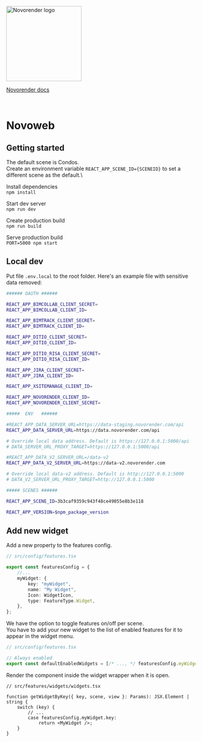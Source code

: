 <a href="https://novorender.com/" target="_blank" rel="noopener noreferrer"><img width="200px" src="https://novorender.com/wp-content/uploads/2023/03/Logo.svg" alt="Novorender logo"></a>

<a href="https://docs.novorender.com/" target="_blank" rel="noopener noreferrer">Novorender docs</a>

<br />
 
# Novoweb

## Getting started

The default scene is Condos.\
Create an environment variable `REACT_APP_SCENE_ID={SCENEID}` to set a different scene as the default.\

Install dependencies  
`npm install`

Start dev server  
`npm run dev`

Create production build  
`npm run build`

Serve production build  
`PORT=5000 npm start`

## Local dev

Put file `.env.local` to the root folder. Here's an example file with sensitive data removed:

```sh
###### OAUTH ######

REACT_APP_BIMCOLLAB_CLIENT_SECRET=
REACT_APP_BIMCOLLAB_CLIENT_ID=

REACT_APP_BIMTRACK_CLIENT_SECRET=
REACT_APP_BIMTRACK_CLIENT_ID=

REACT_APP_DITIO_CLIENT_SECRET=
REACT_APP_DITIO_CLIENT_ID=

REACT_APP_DITIO_RISA_CLIENT_SECRET=
REACT_APP_DITIO_RISA_CLIENT_ID=

REACT_APP_JIRA_CLIENT_SECRET=
REACT_APP_JIRA_CLIENT_ID=

REACT_APP_XSITEMANAGE_CLIENT_ID=

REACT_APP_NOVORENDER_CLIENT_ID=
REACT_APP_NOVORENDER_CLIENT_SECRET=

#####  ENV   ######

#REACT_APP_DATA_SERVER_URL=https://data-staging.novorender.com/api
REACT_APP_DATA_SERVER_URL=https://data.novorender.com/api

# Override local data address. Default is https://127.0.0.1:5000/api
# DATA_SERVER_URL_PROXY_TARGET=https://127.0.0.1:5000/api

#REACT_APP_DATA_V2_SERVER_URL=/data-v2
REACT_APP_DATA_V2_SERVER_URL=https://data-v2.novorender.com

# Override local data-v2 address. Default is http://127.0.0.1:5000
# DATA_V2_SERVER_URL_PROXY_TARGET=http://127.0.0.1:5000

##### SCENES ######

REACT_APP_SCENE_ID=3b3caf9359c943f48ce49055e8b3e118

REACT_APP_VERSION=$npm_package_version
```

## Add new widget

Add a new property to the features config.

```ts
// src/config/features.tsx

export const featuresConfig = {
    //...
    myWidget: {
        key: "myWidget",
        name: "My Widget",
        Icon: WidgetIcon,
        type: FeatureType.Widget,
    },
};
```

We have the option to toggle features on/off per scene.\
You have to add your new widget to the list of enabled features for it to appear in the widget menu.

```ts
// src/config/features.tsx

// Always enabled
export const defaultEnabledWidgets = [/* ..., */ featuresConfig.myWidget.key] as WidgetKey[];
```

Render the component inside the widget wrapper when it is open.

```tsx
// src/features/widgets/widgets.tsx

function getWidgetByKey({ key, scene, view }: Params): JSX.Element | string {
    switch (key) {
        // ...
        case featuresConfig.myWidget.key:
            return <MyWidget />;
    }
}
```

